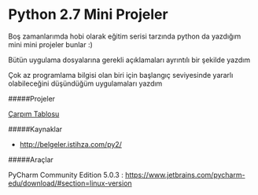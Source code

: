# Python 2.7 Mini Projeler

Boş zamanlarımda hobi olarak eğitim serisi tarzında python da yazdığım mini mini projeler bunlar :)

Bütün uygulama dosyalarına gerekli açıklamaları ayrıntılı bir şekilde yazdım

Çok az programlama bilgisi olan biri için başlangıç seviyesinde yararlı olabileceğini düşündüğüm uygulamaları yazdım

#####Projeler
    
[Çarpım Tablosu](../..tree/master/)

#####Kaynaklar

- http://belgeler.istihza.com/py2/

#####Araçlar

PyCharm Community Edition 5.0.3 : https://www.jetbrains.com/pycharm-edu/download/#section=linux-version
